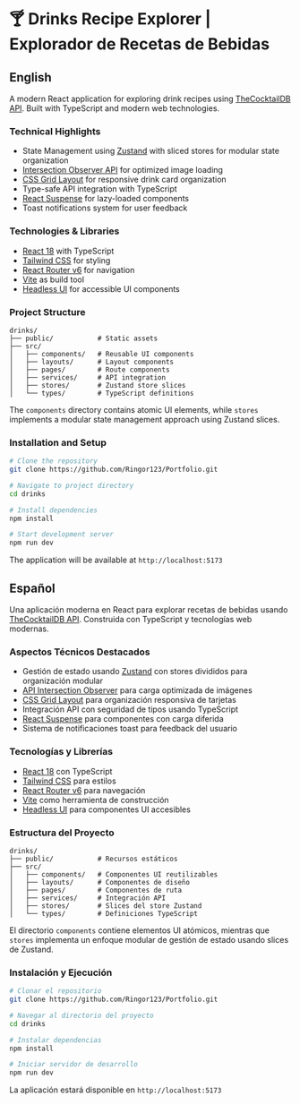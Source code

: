 # 🍸 Drinks Recipe Explorer | Explorador de Recetas de Bebidas

## English

A modern React application for exploring drink recipes using [TheCocktailDB API](https://www.thecocktaildb.com/api.php). Built with TypeScript and modern web technologies.

### Technical Highlights

- State Management using [Zustand](https://github.com/pmndrs/zustand) with sliced stores for modular state organization
- [Intersection Observer API](https://developer.mozilla.org/en-US/docs/Web/API/Intersection_Observer_API) for optimized image loading
- [CSS Grid Layout](https://developer.mozilla.org/en-US/docs/Web/CSS/CSS_Grid_Layout) for responsive drink card organization
- Type-safe API integration with TypeScript
- [React Suspense](https://react.dev/reference/react/Suspense) for lazy-loaded components
- Toast notifications system for user feedback

### Technologies & Libraries

- [React 18](https://react.dev/) with TypeScript
- [Tailwind CSS](https://tailwindcss.com/) for styling
- [React Router v6](https://reactrouter.com/) for navigation
- [Vite](https://vitejs.dev/) as build tool
- [Headless UI](https://headlessui.com/) for accessible UI components

### Project Structure

```
drinks/
├── public/           # Static assets
├── src/
│   ├── components/   # Reusable UI components
│   ├── layouts/      # Layout components
│   ├── pages/        # Route components
│   ├── services/     # API integration
│   ├── stores/       # Zustand store slices
│   └── types/        # TypeScript definitions
```

The `components` directory contains atomic UI elements, while `stores` implements a modular state management approach using Zustand slices.

### Installation and Setup

```bash
# Clone the repository
git clone https://github.com/Ringor123/Portfolio.git

# Navigate to project directory
cd drinks

# Install dependencies
npm install

# Start development server
npm run dev
```

The application will be available at `http://localhost:5173`

## Español

Una aplicación moderna en React para explorar recetas de bebidas usando [TheCocktailDB API](https://www.thecocktaildb.com/api.php). Construida con TypeScript y tecnologías web modernas.

### Aspectos Técnicos Destacados

- Gestión de estado usando [Zustand](https://github.com/pmndrs/zustand) con stores divididos para organización modular
- [API Intersection Observer](https://developer.mozilla.org/es/docs/Web/API/Intersection_Observer_API) para carga optimizada de imágenes
- [CSS Grid Layout](https://developer.mozilla.org/es/docs/Web/CSS/CSS_Grid_Layout) para organización responsiva de tarjetas
- Integración API con seguridad de tipos usando TypeScript
- [React Suspense](https://react.dev/reference/react/Suspense) para componentes con carga diferida
- Sistema de notificaciones toast para feedback del usuario

### Tecnologías y Librerías

- [React 18](https://react.dev/) con TypeScript
- [Tailwind CSS](https://tailwindcss.com/) para estilos
- [React Router v6](https://reactrouter.com/) para navegación
- [Vite](https://vitejs.dev/) como herramienta de construcción
- [Headless UI](https://headlessui.com/) para componentes UI accesibles

### Estructura del Proyecto

```
drinks/
├── public/           # Recursos estáticos
├── src/
│   ├── components/   # Componentes UI reutilizables
│   ├── layouts/      # Componentes de diseño
│   ├── pages/        # Componentes de ruta
│   ├── services/     # Integración API
│   ├── stores/       # Slices del store Zustand
│   └── types/        # Definiciones TypeScript
```

El directorio `components` contiene elementos UI atómicos, mientras que `stores` implementa un enfoque modular de gestión de estado usando slices de Zustand.

### Instalación y Ejecución

```bash
# Clonar el repositorio
git clone https://github.com/Ringor123/Portfolio.git

# Navegar al directorio del proyecto
cd drinks

# Instalar dependencias
npm install

# Iniciar servidor de desarrollo
npm run dev
```

La aplicación estará disponible en `http://localhost:5173`
